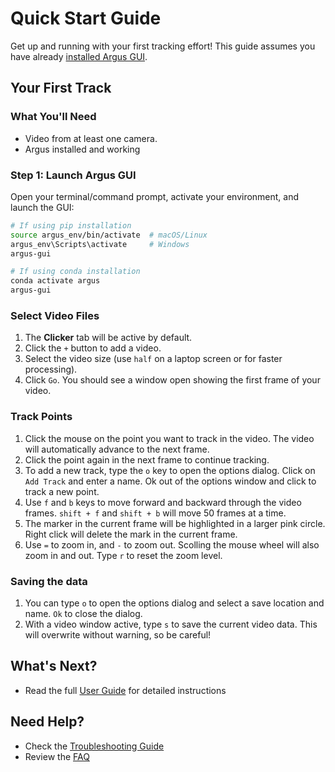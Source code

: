 # Quick Start Guide

Get up and running with your first tracking effort! This guide assumes you have already [installed Argus GUI](docs/installation.md).

## Your First Track

### What You'll Need

- Video from at least one camera.
- Argus installed and working

### Step 1: Launch Argus GUI

Open your terminal/command prompt, activate your environment, and launch the GUI:

```bash
# If using pip installation
source argus_env/bin/activate  # macOS/Linux
argus_env\Scripts\activate     # Windows
argus-gui

# If using conda installation
conda activate argus
argus-gui
```

### Select Video Files

1. The **Clicker** tab will be active by default.
2. Click the `+` button to add a video.
3. Select the video size (use `half` on a laptop screen or for faster processing).
4. Click `Go`. You should see a window open showing the first frame of your video.

### Track Points

1. Click the mouse on the point you want to track in the video. The video will automatically advance to the next frame.
2. Click the point again in the next frame to continue tracking.
3. To add a new track, type the `o` key to open the options dialog. Click on `Add Track` and enter a name. Ok out of the options window and click to track a new point.
4. Use `f` and `b` keys to move forward and backward through the video frames. `shift + f` and `shift + b` will move 50 frames at a time.
5. The marker in the current frame will be highlighted in a larger pink circle. Right click will delete the mark in the current frame. 
6. Use `=` to zoom in, and `-` to zoom out. Scolling the mouse wheel will also zoom in and out. Type `r` to reset the zoom level.

### Saving the data

1. You can type `o` to open the options dialog and select a save location and name. `Ok` to close the dialog.
2. With a video window active, type `s` to save the current video data. This will overwrite without warning, so be careful!

## What's Next?

- Read the full [User Guide](docs/user-guide.md) for detailed instructions

## Need Help?

- Check the [Troubleshooting Guide](docs/troubleshooting.md)
- Review the [FAQ](docs/faq.md)

